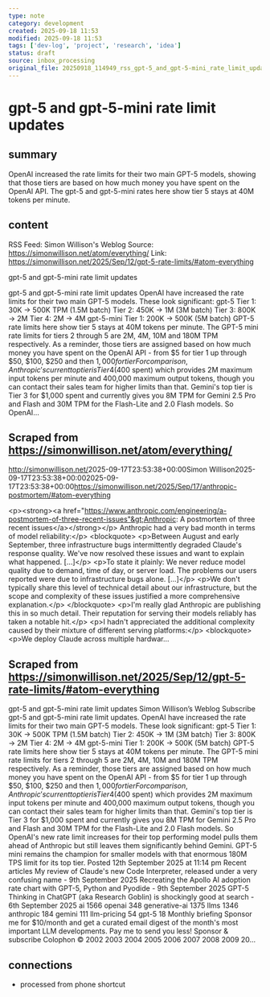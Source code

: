 ```yaml
---
type: note
category: development
created: 2025-09-18 11:53
modified: 2025-09-18 11:53
tags: ['dev-log', 'project', 'research', 'idea']
status: draft
source: inbox_processing
original_file: 20250918_114949_rss_gpt-5_and_gpt-5-mini_rate_limit_updates.txt
---
```


# gpt-5 and gpt-5-mini rate limit updates

## summary
OpenAI increased the rate limits for their two main GPT-5 models, showing that those tiers are based on how much money you have spent on the OpenAI API. The gpt-5 and gpt-5-mini rates here show tier 5 stays at 40M tokens per minute.

## content
RSS Feed: Simon Willison's Weblog
Source: https://simonwillison.net/atom/everything/
Link: https://simonwillison.net/2025/Sep/12/gpt-5-rate-limits/#atom-everything

gpt-5 and gpt-5-mini rate limit updates

gpt-5 and gpt-5-mini rate limit updates OpenAI have increased the rate limits for their two main GPT-5 models. These look significant: gpt-5 Tier 1: 30K → 500K TPM (1.5M batch) Tier 2: 450K → 1M (3M batch) Tier 3: 800K → 2M Tier 4: 2M → 4M gpt-5-mini Tier 1: 200K → 500K (5M batch) GPT-5 rate limits here show tier 5 stays at 40M tokens per minute. The GPT-5 mini rate limits for tiers 2 through 5 are 2M, 4M, 10M and 180M TPM respectively. As a reminder, those tiers are assigned based on how much money you have spent on the OpenAI API - from $5 for tier 1 up through $50, $100, $250 and then $1,000 for tier For comparison, Anthropic's current top tier is Tier 4 ($400 spent) which provides 2M maximum input tokens per minute and 400,000 maximum output tokens, though you can contact their sales team for higher limits than that. Gemini's top tier is Tier 3 for $1,000 spent and currently gives you 8M TPM for Gemini 2.5 Pro and Flash and 30M TPM for the Flash-Lite and 2.0 Flash models. So OpenAI...

## Scraped from https://simonwillison.net/atom/everything/
<?xml version="1.0" encoding="utf-8"?>
<feed xml:lang="en-us" xmlns="http://www.w3.org/2005/Atom"><title>Simon Willison's Weblog</title><link href="http://simonwillison.net/" rel="alternate"/><link href="http://simonwillison.net/atom/everything/" rel="self"/><id>http://simonwillison.net/</id><updated>2025-09-17T23:53:38+00:00</updated><author><name>Simon Willison</name></author><entry><title>Anthropic: A postmortem of three recent issues</title><link href="https://simonwillison.net/2025/Sep/17/anthropic-postmortem/#atom-everything" rel="alternate"/><published>2025-09-17T23:53:38+00:00</published><updated>2025-09-17T23:53:38+00:00</updated><id>https://simonwillison.net/2025/Sep/17/anthropic-postmortem/#atom-everything</id><summary type="html">
    
&lt;p&gt;&lt;strong&gt;&lt;a href="https://www.anthropic.com/engineering/a-postmortem-of-three-recent-issues"&gt;Anthropic: A postmortem of three recent issues&lt;/a&gt;&lt;/strong&gt;&lt;/p&gt;
Anthropic had a very bad month in terms of model reliability:&lt;/p&gt;
&lt;blockquote&gt;
&lt;p&gt;Between August and early September, three infrastructure bugs intermittently degraded Claude's response quality. We've now resolved these issues and want to explain what happened. [...]&lt;/p&gt;
&lt;p&gt;To state it plainly: We never reduce model quality due to demand, time of day, or server load. The problems our users reported were due to infrastructure bugs alone. [...]&lt;/p&gt;
&lt;p&gt;We don't typically share this level of technical detail about our infrastructure, but the scope and complexity of these issues justified a more comprehensive explanation.&lt;/p&gt;
&lt;/blockquote&gt;
&lt;p&gt;I'm really glad Anthropic are publishing this in so much detail. Their reputation for serving their models reliably has taken a notable hit.&lt;/p&gt;
&lt;p&gt;I hadn't appreciated the additional complexity caused by their mixture of different serving platforms:&lt;/p&gt;
&lt;blockquote&gt;
&lt;p&gt;We deploy Claude across multiple hardwar...


## Scraped from https://simonwillison.net/2025/Sep/12/gpt-5-rate-limits/#atom-everything
gpt-5 and gpt-5-mini rate limit updates Simon Willison’s Weblog Subscribe gpt-5 and gpt-5-mini rate limit updates. OpenAI have increased the rate limits for their two main GPT-5 models. These look significant: gpt-5 Tier 1: 30K → 500K TPM (1.5M batch) Tier 2: 450K → 1M (3M batch) Tier 3: 800K → 2M Tier 4: 2M → 4M gpt-5-mini Tier 1: 200K → 500K (5M batch) GPT-5 rate limits here show tier 5 stays at 40M tokens per minute. The GPT-5 mini rate limits for tiers 2 through 5 are 2M, 4M, 10M and 180M TPM respectively. As a reminder, those tiers are assigned based on how much money you have spent on the OpenAI API - from $5 for tier 1 up through $50, $100, $250 and then $1,000 for tier For comparison, Anthropic's current top tier is Tier 4 ($400 spent) which provides 2M maximum input tokens per minute and 400,000 maximum output tokens, though you can contact their sales team for higher limits than that. Gemini's top tier is Tier 3 for $1,000 spent and currently gives you 8M TPM for Gemini 2.5 Pro and Flash and 30M TPM for the Flash-Lite and 2.0 Flash models. So OpenAI's new rate limit increases for their top performing model pulls them ahead of Anthropic but still leaves them significantly behind Gemini. GPT-5 mini remains the champion for smaller models with that enormous 180M TPS limit for its top tier. Posted 12th September 2025 at 11:14 pm Recent articles My review of Claude&#x27;s new Code Interpreter, released under a very confusing name - 9th September 2025 Recreating the Apollo AI adoption rate chart with GPT-5, Python and Pyodide - 9th September 2025 GPT-5 Thinking in ChatGPT (aka Research Goblin) is shockingly good at search - 6th September 2025 ai 1566 openai 348 generative-ai 1375 llms 1346 anthropic 184 gemini 111 llm-pricing 54 gpt-5 18 Monthly briefing Sponsor me for $10/month and get a curated email digest of the month's most important LLM developments. Pay me to send you less! Sponsor &amp; subscribe Colophon &copy; 2002 2003 2004 2005 2006 2007 2008 2009 20...


## connections
- processed from phone shortcut

